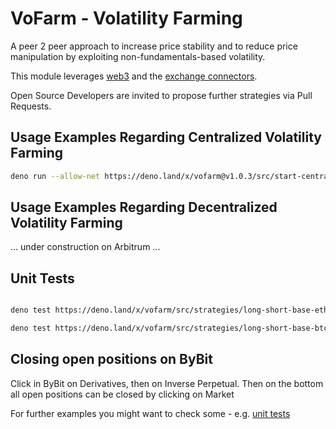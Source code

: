 # VoFarm - Volatility Farming
A peer 2 peer approach to increase price stability and to reduce price manipulation by exploiting non-fundamentals-based volatility.   

This module leverages [web3](https://deno.land/x/web3) and the [exchange connectors](https://deno.land/x/exchange_connectors).  

Open Source Developers are invited to propose further strategies via Pull Requests.   

## Usage Examples Regarding Centralized Volatility Farming
```sh
deno run --allow-net https://deno.land/x/vofarm@v1.0.3/src/start-centralized-vofarming.ts <yourbybitapikey> <yourbybitapisecret> BybitConnector LongShortClassics VFLogger 0 22
```


## Usage Examples Regarding Decentralized Volatility Farming
... under construction on Arbitrum ... 

## Unit Tests

```sh  

deno test https://deno.land/x/vofarm/src/strategies/long-short-base-eth-strategy.spec.ts  

deno test https://deno.land/x/vofarm/src/strategies/long-short-base-btc-strategy.spec.ts  

```

## Closing open positions on ByBit
Click in ByBit on Derivatives, then on Inverse Perpetual. Then on the bottom all open positions can be closed by clicking on Market


For further examples you might want to check some - e.g. [unit tests](https://github.com/distributed-ledger-technology/vofarm-centralized-variant-as-template/blob/main/src/long-short-exploit-strategy.spec.ts)
